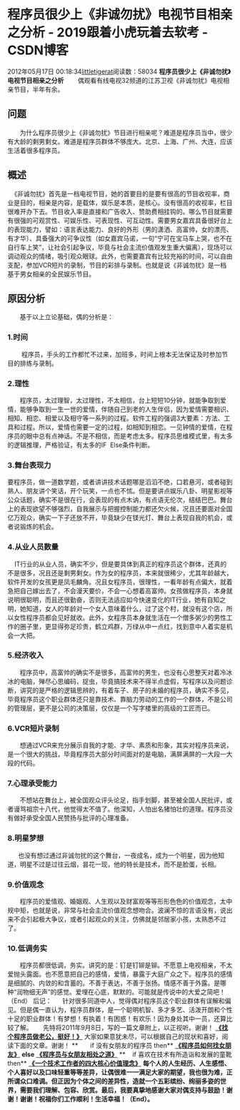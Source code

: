 # 程序员很少上《非诚勿扰》电视节目相亲之分析 - 2019跟着小虎玩着去软考 - CSDN博客
2012年05月17日 00:18:34[littletigerat](https://me.csdn.net/littletigerat)阅读数：58034
**程序员很少上《非诚勿扰》电视节目相亲之分析**
       偶观看有线电视32频道的江苏卫视《非诚勿扰》电视相亲节目，半年有余。
## 问题
       为什么程序员很少上《非诚勿扰》节目进行相亲呢？难道是程序员当中，很少有大龄的剩男剩女。难道是程序员群体不够庞大。北京、上海、广州、大连，应该生活着很多程序员。
## 概述
  《非诚勿扰》首先是一档电视节目，她的首要目的是要有很高的节目收视率，商业是目的，相亲是内容，是载体，娱乐是本质，是核心。没有很高的收视率，栏目很难开办下去。节目收入率是直接和广告收入、赞助费相挂钩的。哪么节目就需要有很强的可观赏性、可娱乐性、可表现性、可互动性。需要男女嘉宾具备很好台上的表现能力，譬如：语言表达能力、良好的外形（男的潇洒、高富帅，女的漂亮、有才华）、具备强大的可争议性（如女嘉宾马诺，一句“宁可在宝马车上哭，也不在自行车上笑”，让社会引起争议，毕竟与社会主流价值观发生重大偏离），现场可以调动观众的情绪，吸引观众眼球。此外，也需要嘉宾有比较充裕的时间，可以自由支配，参加VCR短片的录制，节目的彩排与录制。也就是说《非诚勿扰》是一档基于男女相亲的全民娱乐节目。
## 原因分析
       基于以上立论基础，偶的分析是：
### 1.时间
        程序员，手头的工作都忙不过来，加班多，时间上根本无法保证及时参加节目的排练与录制。
### 2.理性
       程序员，太过理智，太过理性，不太相信，台上短短10分钟，就能争取到爱情，能够争取到一生一世的爱情，伴随自己到老的人生伴侣，因为爱情需要相识、相知、相恋、相爱以及相守等一系列的过程。软件工程的强调3大要素：方法、工具和过程。所以，爱情也需要一定的过程，如相知到相恋。一见钟情的爱情，在程序员的眼中总有点神话。不是不相信，而是考虑太多。程序员思维模式里，有太多的逻辑推理，严格验证，有太多的IF
  Else条件判断。
### 3.舞台表现力
要程序员，做一道数学题，或者讲讲技术话题哪是滔滔不绝，口若悬河，或者碰到熟人、朋友讲个笑话，开个玩笑，一点也不怵。但是要讲点娱乐八卦、明星影视等公众话题，确实不是很在行，会表现的有点木讷，有点语无伦次，结结巴巴。舞台上的表现欲望不够强烈，自我展示与把握控制能力都还欠火候，况且还要面对全国亿万观众，确实一下子还放不开，毕竟缺少在镁光灯、舞台上表现自我的机会，或者说锻炼的机会。
### 4.从业人员数量
    IT行业的从业人员，确实不少，但是要具体到真正的程序员这个群体，还真的不是很多，况且还是剩男剩女。作为女的程序员，本来就很稀少，尤其年龄越大，软件开发的女孩更是凤毛麟角。况且女程序员，很理性，一看年龄有点偏大，就着急把自己嫁出去了，不会漫天要价，不会一心想着高富帅。女孩做程序员，本身就说明很聪明，而且还很勤奋，否则无法适应如今快速变化的IT行业，她有自知之明，她知道，女人的年龄对一个女人意味着什么，过了这个村，就没有这个店，所以女性程序员都会见好就收。此外，女程序员本身就生活在一个僧多粥少的男性工作的圈子里，更显得弥足珍贵，鹤立鸡群，万绿从中一点红，找到意中人着实是机会一大把。
### 5.经济收入
       程序员中，高富帅的确实不是很多，高富帅的男生，也没有心思整天对着冷冰冰的电脑，殚尽心思编码，捉虫，毕竟搞技术来不得半点虚假，写程序以及问题诊断，讲究的是严格的逻辑思辨的，有着车子、房子的未婚的程序员，确实不多见，毕竟程序员这个职业群体还只是靠技术、靠脑力劳动的工作的一个群体，不是公司的管理层，更不是公司的决策层，仅仅是一个写字楼里的高级的工匠而已。
### 6.VCR短片录制
       想通过VCR来充分展示自我的才能、才华、素质和形象，其实对程序员来说，是一个很大的挑战，毕竟程序员大部分时间面对的是电脑，满屏满屏的一大段一大段的代码。
### 7.心理承受能力
       不想站在舞台上，被全国观众评头论足，指手划脚，甚至被全国人民批评，或者谩骂祖宗十八代，他觉得太不值了。他深知，人怕出名猪怕壮的道理。程序员没有做好承受全国人民赞扬与批评的心理准备。
### 8.明星梦想
      也没有想过通过非诚勿扰的这个舞台，一夜成名，成为一个明星，因为他知道，明星不过是过往云烟，昙花一现，他的特长是技术，而不是脸蛋，长相。
### 9.价值观念
       程序员的爱情观、婚姻观、人生观以及财富观等等形形色色的价值观念，太中规中矩，也就是说，非常与社会主流价值观念想吻合。波澜不惊的言语没有，说出来不会引起极大争议，或者引起观众的关注，仿佛就是邻居家小孩，太熟悉不过了。
### 10.低调务实
       程序员都很低调，务实。讲究的是：钉是钉铆是铆。不愿意上电视相亲，不太爱抛头露面。也不愿意把自己的感情，爱情，暴露于大庭广众之下。程序员的感情是细腻的、内敛的和含蓄的。不善于表达，不善于张扬。情感不善于外露。是哪种“润物细无声”的感觉。爱埋在心底，默默的。可能就是传说中的大爱之简吧！（End）
后记：
     针对很多同道中人，觉得偶对程序员这个职业群体有误解和偏见。但是偶一直认为，程序员群体，是一个聪明机智、多才多艺、活泼开朗和个性十足的职业群体！有梦想！有执着！有困惑！有欢乐！因为身处其中一员，还算比较了解。
     先特将2011年9月8日，写的一篇文章附上，以正视听。谢谢！
**[《找](http://blog.csdn.net/littletigerat/article/details/6759398)[个程序员做老公，挺好！》](http://blog.csdn.net/littletigerat/article/details/6759398)**
大家如果意犹未尽，可以根据自己的现状和喜好，阅读下面的文章。谢谢！
**       if 没有女朋友的程序员 then**
**[《程序员如何找女朋友》](http://blog.csdn.net/littletigerat/article/details/6770810)**
**else**
**[《程序员与女朋友相处之道》](http://blog.csdn.net/littletigerat/article/details/6783115)**
**    if 喜欢在技术有所造诣和发展的童靴 then**
**[《一个技术工作者的四大核心价值理念》](http://blog.csdn.net/littletigerat/article/details/7589299)**
**每个人的人生经历、人生感悟、个人喜好以及口味轻重等等差异，让偶很难一一满足大家的期望，我也很为难，正所谓众口难调。但正因为个体之间的差异性，造就一个五彩缤纷、绚丽多姿的世界，需要我们理解、包容、欣赏。最后，我要真挚地感谢大家对偶支持与鼓励！谢谢！谢谢！祝福你们工作顺利！生活幸福！（End）。**

